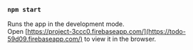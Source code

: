 
### `npm start`

Runs the app in the development mode.\
Open [https://project-3ccc0.firebaseapp.com/](https://todo-59d09.firebaseapp.com/) to view it in the browser.
